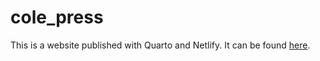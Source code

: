 # cole_press

This is a website published with Quarto and Netlify. It can be found [here](www.cole.press).
